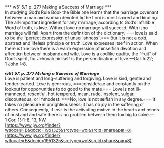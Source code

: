 *** w51 5/1 p. 277 Making a Success of Marriage ***  
In studying God’s Rule Book the Bible one learns that the marriage covenant between a man and woman devoted to the Lord is most sacred and binding. The all-important ingredient for any marriage, according to God’s infallible Word of truth, is love. Without love no marriage will succeed. With it no marriage will fail. Apart from the definition of the dictionary, ===love is said to be the “perfect expression of unselfishness”.=== But it is not a cold, abstract and lifeless principle or truth. Love expresses itself in action. When there is true love there is a warm expression of unselfish devotion and affection between husband and wife. Love is a godlike quality, the “fruit” of God’s spirit, for Jehovah himself is the personification of love.—Gal. 5:22; 1 John 4:8.  

***w51 5/1 p. 277 Making a Success of Marriage***  
Love is patient and long-suffering and forgiving. Love is kind, gentle and tenderhearted. Love is generous, ===considerate and constantly on the lookout for opportunities to do good to the mate.=== Love is not ill-mannered, resentful, hot tempered, mean, rude, insolent, vulgar, discourteous, or immodest. ===No, love is not selfish in any degree.=== It takes no pleasure in unrighteousness; it has no joy in the suffering of others. Consequently, if love is the activating motive in the hearts and minds of husband and wife there is no problem between them too big to solve.—1 Cor. 13:1-8, 13, NW.  
[https://www.jw.org/finder?wtlocale=E&docid=1951325&srctype=wol&srcid=share&par=8](https://www.jw.org/finder?wtlocale=E&docid=1951325&srctype=wol&srcid=share&par=8)